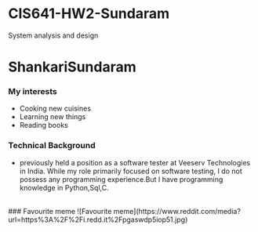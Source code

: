
# CIS641-HW2-Sundaram
System analysis and design
# ShankariSundaram
### My interests
+ Cooking new cuisines
+ Learning new things
+ Reading books
### Technical Background
* previously held a position as a software tester at Veeserv Technologies in India. While my role primarily focused on software testing, I do not possess any programming experience.But I have programming knowledge in Python,Sql,C.
<br />
### Favourite meme
![Favourite meme](https://www.reddit.com/media?url=https%3A%2F%2Fi.redd.it%2Fpgaswdp5iop51.jpg)




